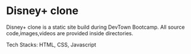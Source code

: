# Disney+ clone
Disney+ clone is a static site build during DevTown Bootcamp. All source code,images,videos are provided inside directories.

Tech Stacks:
HTML,
CSS,
Javascript
